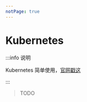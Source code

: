 ```yaml
---
notPage: true
---
```






# Kubernetes



:::info 说明

Kubernetes 简单使用，[官网戳这](https://kubernetes.io/zh-cn/docs/home/)

:::



> TODO